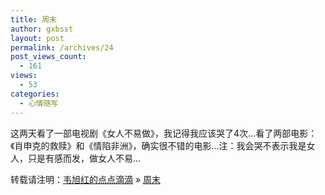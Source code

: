 ```yaml
---
title: 周末
author: gxbsst
layout: post
permalink: /archives/24
post_views_count:
  - 161
views:
  - 53
categories:
  - 心情随写
---
```

这两天看了一部电视剧《女人不易做》，我记得我应该哭了4次&#8230;看了两部电影：《肖申克的救赎》和《情陷非洲》，确实很不错的电影&#8230;注：我会哭不表示我是女人，只是有感而发，做女人不易&#8230; 

转载请注明：[韦旭红的点点滴滴][1] &raquo; [周末][2]

 [1]: http://www.weixuhong.com
 [2]: http://www.weixuhong.com/archives/24